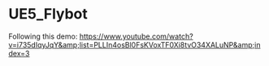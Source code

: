 # UE5_Flybot
Following this demo: https://www.youtube.com/watch?v=i735dIqyJqY&amp;list=PLLIn4osBl0FsKVoxTF0Xi8tvO34XALuNP&amp;index=3
